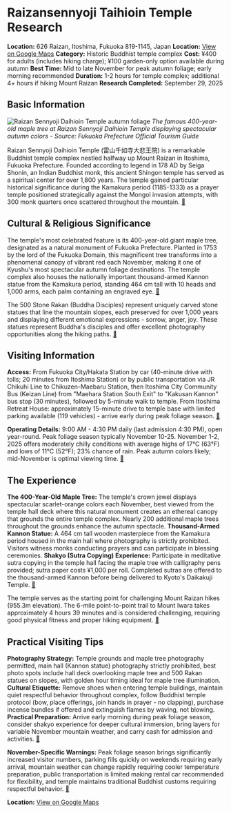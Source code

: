 # Raizansennyoji Taihioin Temple Research

**Location:** 626 Raizan, Itoshima, Fukuoka 819-1145, Japan
**Location:** [View on Google Maps](https://maps.google.com/maps?q=33.4944452,130.2287089)
**Category:** Historic Buddhist temple complex
**Cost:** ¥400 for adults (includes hiking charge); ¥100 garden-only option available during autumn
**Best Time:** Mid to late November for peak autumn foliage; early morning recommended
**Duration:** 1-2 hours for temple complex; additional 4+ hours if hiking Mount Raizan
**Research Completed:** September 29, 2025

## Basic Information

![Raizan Sennyoji Daihioin Temple autumn foliage](https://www.crossroadfukuoka.jp/storage/tourism_attractions/12260/responsive_images/main_visual.jpg)
*The famous 400-year-old maple tree at Raizan Sennyoji Daihioin Temple displaying spectacular autumn colors - Source: Fukuoka Prefecture Official Tourism Guide*

Raizan Sennyoji Daihioin Temple (雷山千如寺大悲王院) is a remarkable Buddhist temple complex nestled halfway up Mount Raizan in Itoshima, Fukuoka Prefecture. Founded according to legend in 178 AD by Seiga Shonin, an Indian Buddhist monk, this ancient Shingon temple has served as a spiritual center for over 1,800 years. The temple gained particular historical significance during the Kamakura period (1185-1333) as a prayer temple positioned strategically against the Mongol invasion attempts, with 300 monk quarters once scattered throughout the mountain. [🔗](https://www.crossroadfukuoka.jp/en/spot/12260)

## Cultural & Religious Significance

The temple's most celebrated feature is its 400-year-old giant maple tree, designated as a natural monument of Fukuoka Prefecture. Planted in 1753 by the lord of the Fukuoka Domain, this magnificent tree transforms into a phenomenal canopy of vibrant red each November, making it one of Kyushu's most spectacular autumn foliage destinations. The temple complex also houses the nationally important thousand-armed Kannon statue from the Kamakura period, standing 464 cm tall with 10 heads and 1,000 arms, each palm containing an engraved eye. [🔗](https://danslegris.com/blogs/journal/raizan-sennyoji-daihioin-temple)

The 500 Stone Rakan (Buddha Disciples) represent uniquely carved stone statues that line the mountain slopes, each preserved for over 1,000 years and displaying different emotional expressions - sorrow, anger, joy. These statues represent Buddha's disciples and offer excellent photography opportunities along the hiking paths. [🔗](https://en.wikipedia.org/wiki/Sennyo-ji)

## Visiting Information

**Access:** From Fukuoka City/Hakata Station by car (40-minute drive with tolls; 20 minutes from Itoshima Station) or by public transportation via JR Chikuhi Line to Chikuzen-Maebaru Station, then Itoshima City Community Bus (Keizan Line) from "Maehara Station South Exit" to "Kakusan Kannon" bus stop (30 minutes), followed by 5-minute walk to temple. From Itoshima Retreat House: approximately 15-minute drive to temple base with limited parking available (119 vehicles) - arrive early during peak foliage season. [🔗](https://danslegris.com/blogs/journal/raizan-sennyoji-daihioin-temple)

**Operating Details:** 9:00 AM - 4:30 PM daily (last admission 4:30 PM), open year-round. Peak foliage season typically November 10-25. November 1-2, 2025 offers moderately chilly conditions with average highs of 17°C (63°F) and lows of 11°C (52°F); 23% chance of rain. Peak autumn colors likely; mid-November is optimal viewing time. [🔗](https://wanderlog.com/weather/672/11/itoshima-weather-in-november)

## The Experience

**The 400-Year-Old Maple Tree:** The temple's crown jewel displays spectacular scarlet-orange colors each November, best viewed from the temple hall deck where this natural monument creates an ethereal canopy that grounds the entire temple complex. Nearly 200 additional maple trees throughout the grounds enhance the autumn spectacle. **Thousand-Armed Kannon Statue:** A 464 cm tall wooden masterpiece from the Kamakura period housed in the main hall where photography is strictly prohibited. Visitors witness monks conducting prayers and can participate in blessing ceremonies. **Shakyo (Sutra Copying) Experience:** Participate in meditative sutra copying in the temple hall facing the maple tree with calligraphy pens provided; sutra paper costs ¥1,000 per roll. Completed sutras are offered to the thousand-armed Kannon before being delivered to Kyoto's Daikakuji Temple. [🔗](https://danslegris.com/blogs/journal/raizan-sennyoji-daihioin-temple)

The temple serves as the starting point for challenging Mount Raizan hikes (955.3m elevation). The 6-mile point-to-point trail to Mount Iwara takes approximately 4 hours 39 minutes and is considered challenging, requiring good physical fitness and proper hiking equipment. [🔗](https://www.atlasobscura.com/places/raizan-sennyoji-temple)

## Practical Visiting Tips

**Photography Strategy:** Temple grounds and maple tree photography permitted, main hall (Kannon statue) photography strictly prohibited, best photo spots include hall deck overlooking maple tree and 500 Rakan statues on slopes, with golden hour timing ideal for maple tree illumination. **Cultural Etiquette:** Remove shoes when entering temple buildings, maintain quiet respectful behavior throughout complex, follow Buddhist temple protocol (bow, place offerings, join hands in prayer - no clapping), purchase incense bundles if offered and extinguish flames by waving, not blowing. **Practical Preparation:** Arrive early morning during peak foliage season, consider shakyo experience for deeper cultural immersion, bring layers for variable November mountain weather, and carry cash for admission and activities. [🔗](https://www.japan-guide.com/e/e2057.html)

**November-Specific Warnings:** Peak foliage season brings significantly increased visitor numbers, parking fills quickly on weekends requiring early arrival, mountain weather can change rapidly requiring cooler temperature preparation, public transportation is limited making rental car recommended for flexibility, and temple maintains traditional Buddhist customs requiring respectful behavior. [🔗](https://www.tripadvisor.com/Attraction_Review-g1769308-d1423854-Reviews-Raizan_Sennyoji_Daihioin-Itoshima_Fukuoka_Prefecture_Kyushu.html)

**Location:** [View on Google Maps](https://maps.google.com/?q=626+Raizan,+Itoshima,+Fukuoka+819-1145,+Japan)

